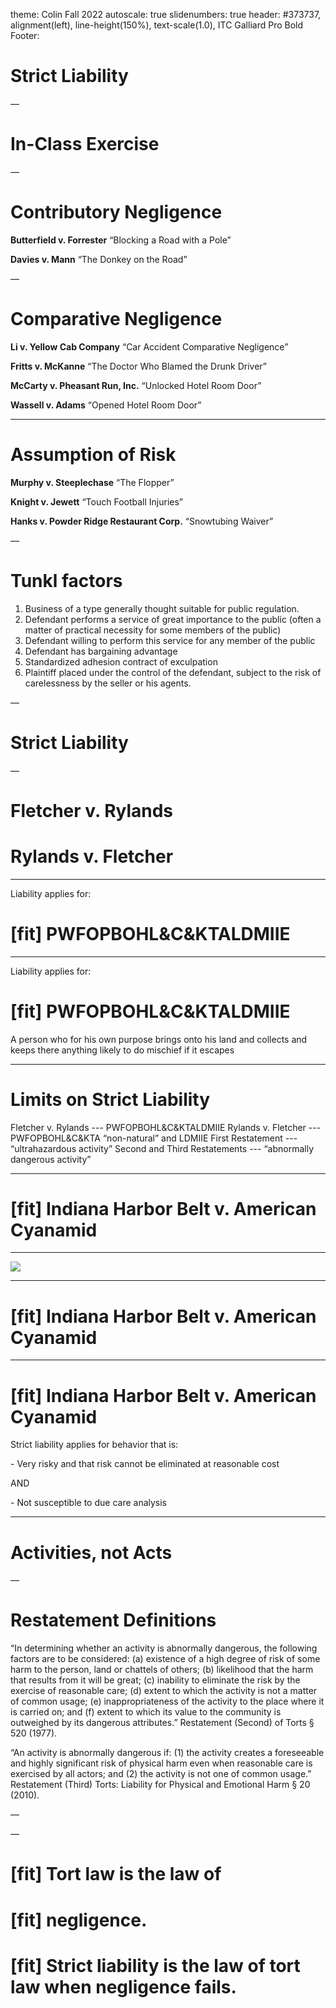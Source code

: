 theme: Colin Fall 2022
autoscale: true
slidenumbers: true
header: #373737, alignment(left), line-height(150%), text-scale(1.0), ITC Galliard Pro Bold
Footer:

# Strict Liability

—

# In-Class Exercise


—

# Contributory Negligence

**Butterfield v. Forrester**
“Blocking a Road with a Pole”

**Davies v. Mann**
“The Donkey on the Road”

—

# Comparative Negligence

**Li v. Yellow Cab Company**
“Car Accident Comparative Negligence”

**Fritts v. McKanne**
“The Doctor Who Blamed the Drunk Driver”

**McCarty v. Pheasant Run, Inc.** 
“Unlocked Hotel Room Door”

**Wassell v. Adams**
“Opened Hotel Room Door”

---

# Assumption of Risk

**Murphy v. Steeplechase**
“The Flopper”

**Knight v. Jewett**
“Touch Football Injuries”

**Hanks v. Powder Ridge Restaurant Corp.**
“Snowtubing Waiver”

—

# Tunkl factors

1. Business of a type generally thought suitable for public regulation.
2. Defendant performs a service of great importance to the public (often a matter of practical necessity for some members of the public)
3. Defendant willing to perform this service for any member of the public
4. Defendant has bargaining advantage
5. Standardized adhesion contract of exculpation
6. Plaintiff placed under the control of the defendant, subject to the risk of carelessness by the seller or his agents.

—

# Strict Liability

—


# Fletcher v. Rylands
# Rylands v. Fletcher

---

Liability applies for:

# [fit] PWFOPBOHL&C&KTALDMIIE

---

Liability applies for:

# [fit] PWFOPBOHL&C&KTALDMIIE

A person who for his own purpose brings onto his land and collects and keeps there anything likely to do mischief if it escapes

---


# Limits on Strict Liability

Fletcher v. Rylands
--- PWFOPBOHL&C&KTALDMIIE
Rylands v. Fletcher
--- PWFOPBOHL&C&KTA “non-natural” and LDMIIE
First Restatement
--- “ultrahazardous activity”
Second and Third Restatements
--- “abnormally dangerous activity”

---

# [fit] Indiana Harbor Belt v. American Cyanamid

---

![](images/posner.jpg)

---

# [fit] Indiana Harbor Belt v. American Cyanamid

---

# [fit] Indiana Harbor Belt v. American Cyanamid

Strict liability applies for behavior that is:

\- Very risky and that risk cannot be eliminated at reasonable cost

AND

\- Not susceptible to due care analysis

---

# Activities, not Acts

—

# Restatement Definitions

“In determining whether an activity is abnormally dangerous, the following factors are to be considered: (a) existence of a high degree of risk of some harm to the person, land or chattels of others; (b) likelihood that the harm that results from it will be great; (c) inability to eliminate the risk by the exercise of reasonable care; (d) extent to which the activity is not a matter of common usage; (e) inappropriateness of the activity to the place where it is carried on; and (f) extent to which its value to the community is outweighed by its dangerous attributes.” Restatement (Second) of Torts § 520 (1977).

“An activity is abnormally dangerous if: (1) the activity creates a foreseeable and highly significant risk of physical harm even when reasonable care is exercised by all actors; and (2) the activity is not one of common usage.” Restatement (Third) Torts: Liability for Physical and Emotional Harm § 20 (2010).

—

—
# [fit] Tort law is the law of
# [fit] negligence.
# [fit] Strict liability is the law of tort law when negligence fails.